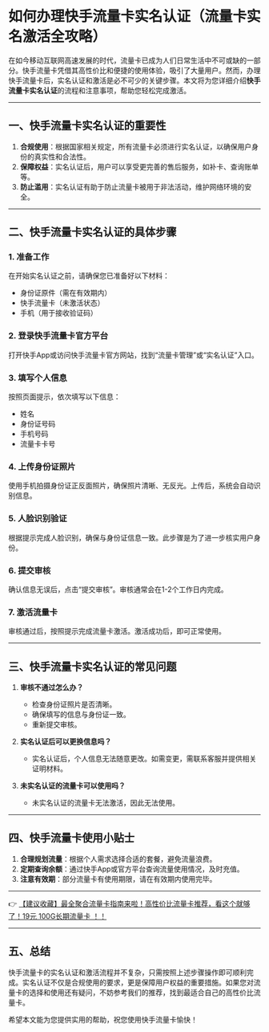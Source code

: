 # 如何办理快手流量卡实名认证（流量卡实名激活全攻略）

在如今移动互联网高速发展的时代，流量卡已成为人们日常生活中不可或缺的一部分。快手流量卡凭借其高性价比和便捷的使用体验，吸引了大量用户。然而，办理快手流量卡后，实名认证和激活是必不可少的关键步骤。本文将为您详细介绍**快手流量卡实名认证**的流程和注意事项，帮助您轻松完成激活。

---

## 一、快手流量卡实名认证的重要性

1. **合规使用**：根据国家相关规定，所有流量卡必须进行实名认证，以确保用户身份的真实性和合法性。  
2. **保障权益**：实名认证后，用户可以享受更完善的售后服务，如补卡、查询账单等。  
3. **防止滥用**：实名认证有助于防止流量卡被用于非法活动，维护网络环境的安全。

---

## 二、快手流量卡实名认证的具体步骤

### 1. 准备工作
在开始实名认证之前，请确保您已准备好以下材料：  
- 身份证原件（需在有效期内）  
- 快手流量卡（未激活状态）  
- 手机（用于接收验证码）  

### 2. 登录快手流量卡官方平台
打开快手App或访问快手流量卡官方网站，找到“流量卡管理”或“实名认证”入口。

### 3. 填写个人信息
按照页面提示，依次填写以下信息：  
- 姓名  
- 身份证号码  
- 手机号码  
- 流量卡卡号  

### 4. 上传身份证照片
使用手机拍摄身份证正反面照片，确保照片清晰、无反光。上传后，系统会自动识别信息。

### 5. 人脸识别验证
根据提示完成人脸识别，确保与身份证信息一致。此步骤是为了进一步核实用户身份。

### 6. 提交审核
确认信息无误后，点击“提交审核”。审核通常会在1-2个工作日内完成。

### 7. 激活流量卡
审核通过后，按照提示完成流量卡激活。激活成功后，即可正常使用。

---

## 三、快手流量卡实名认证的常见问题

1. **审核不通过怎么办？**  
   - 检查身份证照片是否清晰。  
   - 确保填写的信息与身份证一致。  
   - 重新提交审核。  

2. **实名认证后可以更换信息吗？**  
   - 实名认证后，个人信息无法随意更改。如需变更，需联系客服并提供相关证明材料。  

3. **未实名认证的流量卡可以使用吗？**  
   - 未实名认证的流量卡无法激活，因此无法使用。

---

## 四、快手流量卡使用小贴士

1. **合理规划流量**：根据个人需求选择合适的套餐，避免流量浪费。  
2. **定期查询余额**：通过快手App或官方平台查询流量使用情况，及时充值。  
3. **注意有效期**：部分流量卡有使用期限，请在有效期内使用完毕。

---

👉 [【建议收藏】最全聚合流量卡指南来啦！高性价比流量卡推荐，看这个就够了！19元 100G长期流量卡 ！！](https://bit.ly/Liuliangka)

---

## 五、总结

快手流量卡的实名认证和激活流程并不复杂，只需按照上述步骤操作即可顺利完成。实名认证不仅是合规使用的要求，更是保障用户权益的重要措施。如果您对流量卡的选择和使用还有疑问，不妨参考我们的推荐，找到最适合自己的高性价比流量卡。

希望本文能为您提供实用的帮助，祝您使用快手流量卡愉快！